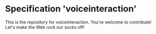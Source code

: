 
# Specification 'voiceinteraction'

This is the repository for voiceinteraction. You're welcome to contribute! Let's make the Web rock our socks
off!
